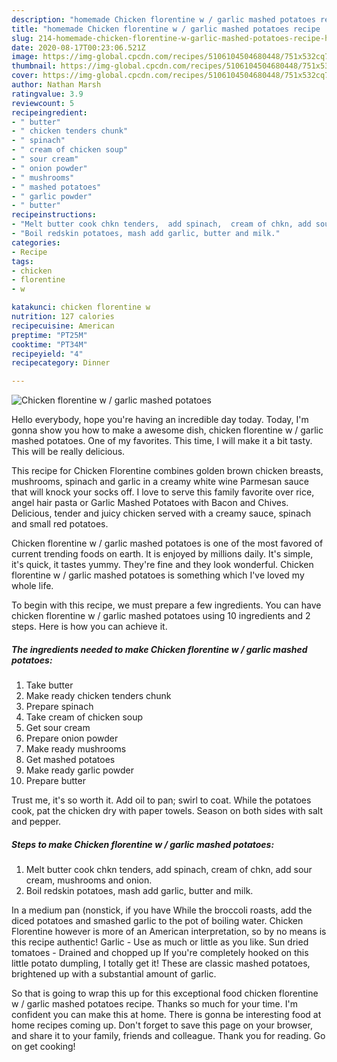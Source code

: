 ```yaml
---
description: "homemade Chicken florentine w / garlic mashed potatoes recipe | how to make homemade Chicken florentine w / garlic mashed potatoes"
title: "homemade Chicken florentine w / garlic mashed potatoes recipe | how to make homemade Chicken florentine w / garlic mashed potatoes"
slug: 214-homemade-chicken-florentine-w-garlic-mashed-potatoes-recipe-how-to-make-homemade-chicken-florentine-w-garlic-mashed-potatoes
date: 2020-08-17T00:23:06.521Z
image: https://img-global.cpcdn.com/recipes/5106104504680448/751x532cq70/chicken-florentine-w-garlic-mashed-potatoes-recipe-main-photo.jpg
thumbnail: https://img-global.cpcdn.com/recipes/5106104504680448/751x532cq70/chicken-florentine-w-garlic-mashed-potatoes-recipe-main-photo.jpg
cover: https://img-global.cpcdn.com/recipes/5106104504680448/751x532cq70/chicken-florentine-w-garlic-mashed-potatoes-recipe-main-photo.jpg
author: Nathan Marsh
ratingvalue: 3.9
reviewcount: 5
recipeingredient:
- " butter"
- " chicken tenders chunk"
- " spinach"
- " cream of chicken soup"
- " sour cream"
- " onion powder"
- " mushrooms"
- " mashed potatoes"
- " garlic powder"
- " butter"
recipeinstructions:
- "Melt butter cook chkn tenders,  add spinach,  cream of chkn, add sour cream, mushrooms and onion."
- "Boil redskin potatoes, mash add garlic, butter and milk."
categories:
- Recipe
tags:
- chicken
- florentine
- w

katakunci: chicken florentine w 
nutrition: 127 calories
recipecuisine: American
preptime: "PT25M"
cooktime: "PT34M"
recipeyield: "4"
recipecategory: Dinner

---
```



![Chicken florentine w / garlic mashed potatoes](https://img-global.cpcdn.com/recipes/5106104504680448/751x532cq70/chicken-florentine-w-garlic-mashed-potatoes-recipe-main-photo.jpg)

Hello everybody, hope you're having an incredible day today. Today, I'm gonna show you how to make a awesome dish, chicken florentine w / garlic mashed potatoes. One of my favorites. This time, I will make it a bit tasty. This will be really delicious.

This recipe for Chicken Florentine combines golden brown chicken breasts, mushrooms, spinach and garlic in a creamy white wine Parmesan sauce that will knock your socks off. I love to serve this family favorite over rice, angel hair pasta or Garlic Mashed Potatoes with Bacon and Chives. Delicious, tender and juicy chicken served with a creamy sauce, spinach and small red potatoes.

Chicken florentine w / garlic mashed potatoes is one of the most favored of current trending foods on earth. It is enjoyed by millions daily. It's simple, it's quick, it tastes yummy. They're fine and they look wonderful. Chicken florentine w / garlic mashed potatoes is something which I've loved my whole life.


To begin with this recipe, we must prepare a few ingredients. You can have chicken florentine w / garlic mashed potatoes using 10 ingredients and 2 steps. Here is how you can achieve it.

<!--inarticleads1-->

##### The ingredients needed to make Chicken florentine w / garlic mashed potatoes:

1. Take  butter
1. Make ready  chicken tenders chunk
1. Prepare  spinach
1. Take  cream of chicken soup
1. Get  sour cream
1. Prepare  onion powder
1. Make ready  mushrooms
1. Get  mashed potatoes
1. Make ready  garlic powder
1. Prepare  butter


Trust me, it&#39;s so worth it. Add oil to pan; swirl to coat. While the potatoes cook, pat the chicken dry with paper towels. Season on both sides with salt and pepper. 

<!--inarticleads2-->

##### Steps to make Chicken florentine w / garlic mashed potatoes:

1. Melt butter cook chkn tenders,  add spinach,  cream of chkn, add sour cream, mushrooms and onion.
1. Boil redskin potatoes, mash add garlic, butter and milk.


In a medium pan (nonstick, if you have While the broccoli roasts, add the diced potatoes and smashed garlic to the pot of boiling water. Chicken Florentine however is more of an American interpretation, so by no means is this recipe authentic! Garlic - Use as much or little as you like. Sun dried tomatoes - Drained and chopped up If you&#39;re completely hooked on this little potato dumpling, I totally get it! These are classic mashed potatoes, brightened up with a substantial amount of garlic. 

So that is going to wrap this up for this exceptional food chicken florentine w / garlic mashed potatoes recipe. Thanks so much for your time. I'm confident you can make this at home. There is gonna be interesting food at home recipes coming up. Don't forget to save this page on your browser, and share it to your family, friends and colleague. Thank you for reading. Go on get cooking!
